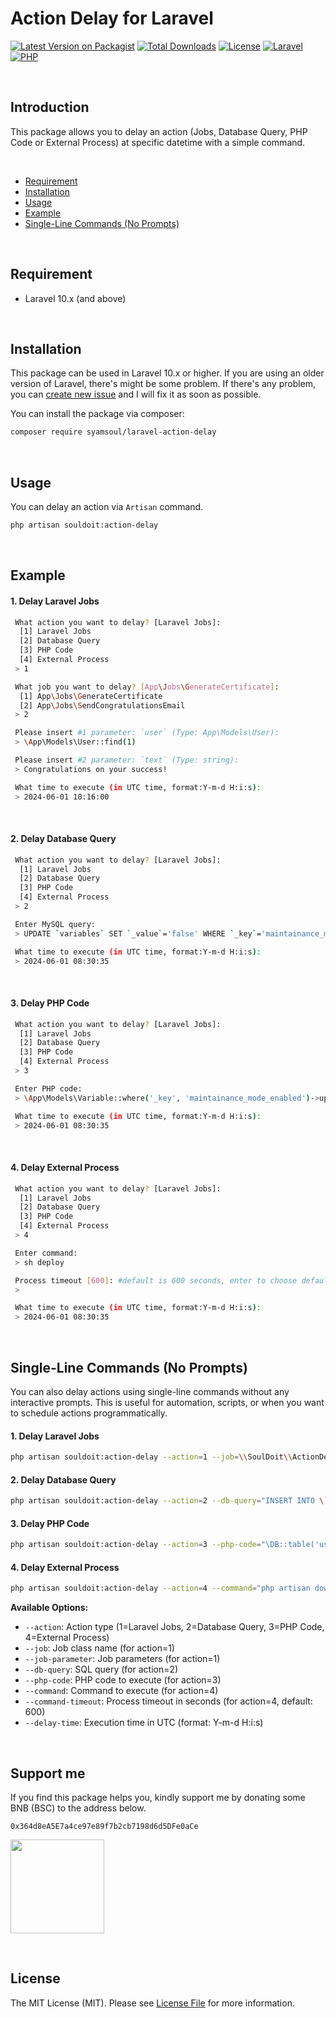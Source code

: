 # Action Delay for Laravel



[![Latest Version on Packagist](https://img.shields.io/packagist/v/syamsoul/laravel-action-delay.svg?style=flat-square)](https://packagist.org/packages/syamsoul/laravel-action-delay)
[![Total Downloads](https://img.shields.io/packagist/dt/syamsoul/laravel-action-delay.svg?style=flat-square)](https://packagist.org/packages/syamsoul/laravel-action-delay)
[![License](https://img.shields.io/github/license/syamsoul/laravel-action-delay.svg?style=flat-square)](LICENSE)
[![Laravel](https://img.shields.io/badge/Laravel-10.x%2B-red.svg?style=flat-square)](https://laravel.com)
[![PHP](https://img.shields.io/badge/PHP-8.1%2B-blue.svg?style=flat-square)](https://php.net)


&nbsp;
## Introduction

This package allows you to delay an action (Jobs, Database Query, PHP Code or External Process) at specific datetime with a simple command.


&nbsp;
* [Requirement](#requirement)
* [Installation](#installation)
* [Usage](#usage)
* [Example](#example)
* [Single-Line Commands (No Prompts)](#single-line-commands-no-prompts)


&nbsp;
&nbsp;
## Requirement

* Laravel 10.x (and above)


&nbsp;
&nbsp;
## Installation


This package can be used in Laravel 10.x or higher. If you are using an older version of Laravel, there's might be some problem. If there's any problem, you can [create new issue](https://github.com/syamsoul/laravel-action-delay/issues) and I will fix it as soon as possible.

You can install the package via composer:

``` bash
composer require syamsoul/laravel-action-delay
```

&nbsp;
&nbsp;
## Usage

You can delay an action via `Artisan` command.
``` bash
php artisan souldoit:action-delay
```

&nbsp;
&nbsp;
## Example

#### 1. Delay Laravel Jobs
```bash
 What action you want to delay? [Laravel Jobs]:
  [1] Laravel Jobs
  [2] Database Query
  [3] PHP Code
  [4] External Process
 > 1

 What job you want to delay? [App\Jobs\GenerateCertificate]:
  [1] App\Jobs\GenerateCertificate
  [2] App\Jobs\SendCongratulationsEmail
 > 2

 Please insert #1 parameter: `user` (Type: App\Models\User):
 > \App\Models\User::find(1)

 Please insert #2 parameter: `text` (Type: string):
 > Congratulations on your success!

 What time to execute (in UTC time, format:Y-m-d H:i:s):
 > 2024-06-01 10:16:00
```

&nbsp;
#### 2. Delay Database Query
```bash
 What action you want to delay? [Laravel Jobs]:
  [1] Laravel Jobs
  [2] Database Query
  [3] PHP Code
  [4] External Process
 > 2

 Enter MySQL query:
 > UPDATE `variables` SET `_value`='false' WHERE `_key`='maintainance_mode_enabled'

 What time to execute (in UTC time, format:Y-m-d H:i:s):
 > 2024-06-01 08:30:35
```

&nbsp;
#### 3. Delay PHP Code
```bash
 What action you want to delay? [Laravel Jobs]:
  [1] Laravel Jobs
  [2] Database Query
  [3] PHP Code
  [4] External Process
 > 3

 Enter PHP code:
 > \App\Models\Variable::where('_key', 'maintainance_mode_enabled')->update(['_value' => 'false']); \App\Models\Variable::where('_key', 'new_feature_enabled')->update(['_value' => 'true']);

 What time to execute (in UTC time, format:Y-m-d H:i:s):
 > 2024-06-01 08:30:35
```

&nbsp;
#### 4. Delay External Process
```bash
 What action you want to delay? [Laravel Jobs]:
  [1] Laravel Jobs
  [2] Database Query
  [3] PHP Code
  [4] External Process
 > 4

 Enter command:
 > sh deploy

 Process timeout [600]: #default is 600 seconds, enter to choose default value
 >

 What time to execute (in UTC time, format:Y-m-d H:i:s):
 > 2024-06-01 08:30:35
```

&nbsp;
&nbsp;
## Single-Line Commands (No Prompts)

You can also delay actions using single-line commands without any interactive prompts. This is useful for automation, scripts, or when you want to schedule actions programmatically.

#### 1. Delay Laravel Jobs
```bash
php artisan souldoit:action-delay --action=1 --job=\\SoulDoit\\ActionDelay\\Jobs\\ExternalProcessJob --job-parameter="touch newfile.txt" --delay-time="2025-06-25 16:25:00"
```

#### 2. Delay Database Query
```bash
php artisan souldoit:action-delay --action=2 --db-query="INSERT INTO \`users\` (\`username\`,\`email\`,\`first_name\`,\`last_name\`,\`created_at\`,\`updated_at\`) VALUES ('user01','user01@gmail.com','User','One',NOW(),NOW())" --delay-time="2025-06-25 15:51:25"
```

#### 3. Delay PHP Code
```bash
php artisan souldoit:action-delay --action=3 --php-code="\DB::table('users')->insert(['username'=>'user02', 'email'=>'user02@gmail.com', 'first_name'=>'User', 'last_name'=>'Two', 'updated_at'=>now(), 'created_at'=>now()])" --delay-time="2025-06-25 16:32:00"
```

#### 4. Delay External Process
```bash
php artisan souldoit:action-delay --action=4 --command="php artisan down" --command-timeout=600 --delay-time="2025-06-25 16:37:50"
```

**Available Options:**
- `--action`: Action type (1=Laravel Jobs, 2=Database Query, 3=PHP Code, 4=External Process)
- `--job`: Job class name (for action=1)
- `--job-parameter`: Job parameters (for action=1)
- `--db-query`: SQL query (for action=2)
- `--php-code`: PHP code to execute (for action=3)
- `--command`: Command to execute (for action=4)
- `--command-timeout`: Process timeout in seconds (for action=4, default: 600)
- `--delay-time`: Execution time in UTC (format: Y-m-d H:i:s)

&nbsp;
&nbsp;
## Support me

If you find this package helps you, kindly support me by donating some BNB (BSC) to the address below.

```
0x364d8eA5E7a4ce97e89f7b2cb7198d6d5DFe0aCe
```

<img src="https://info.souldoit.com/img/wallet-address-bnb-bsc.png" width="150">


&nbsp;
&nbsp;
## License

The MIT License (MIT). Please see [License File](LICENSE) for more information.